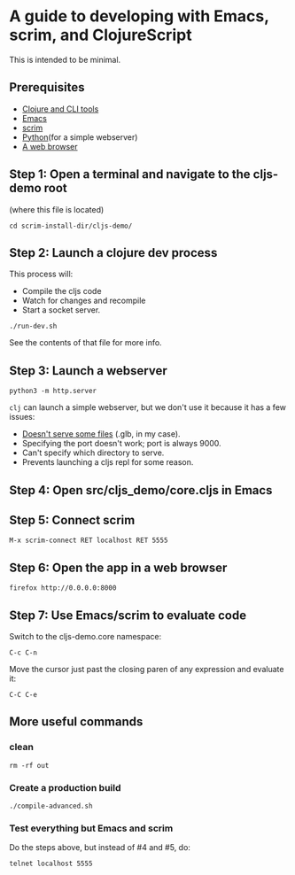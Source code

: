 # A guide to developing with Emacs, scrim, and ClojureScript

This is intended to be minimal.

## Prerequisites

* [Clojure and CLI tools](https://clojure.org/guides/getting_started#_clojure_installer_and_cli_tools)
* [Emacs](https://www.gnu.org/software/emacs/)
* [scrim](https://github.com/austinhaas/scrim)
* [Python](https://www.python.org/)(for a simple webserver)
* [A web browser](https://www.mozilla.org/en-US/firefox/new/)

## Step 1: Open a terminal and navigate to the cljs-demo root

(where this file is located)

```
cd scrim-install-dir/cljs-demo/
```

## Step 2: Launch a clojure dev process

This process will:
* Compile the cljs code
* Watch for changes and recompile
* Start a socket server.

```
./run-dev.sh
```

See the contents of that file for more info.

## Step 3: Launch a webserver
```
python3 -m http.server
```

`clj` can launch a simple webserver, but we don't use it because it has a few issues:
- [Doesn't serve some files](https://clojure.atlassian.net/browse/CLJS-2433) (.glb, in my case).
- Specifying the port doesn't work; port is always 9000.
- Can't specify which directory to serve.
- Prevents launching a cljs repl for some reason.

## Step 4: Open src/cljs_demo/core.cljs in Emacs

## Step 5: Connect scrim
```
M-x scrim-connect RET localhost RET 5555
```

## Step 6: Open the app in a web browser
```
firefox http://0.0.0.0:8000
```

## Step 7: Use Emacs/scrim to evaluate code

Switch to the cljs-demo.core namespace:
```
C-c C-n
```

Move the cursor just past the closing paren of any expression and evaluate it:
```
C-C C-e
```

## More useful commands

### clean
```
rm -rf out
```

### Create a production build
```
./compile-advanced.sh
```

### Test everything but Emacs and scrim

Do the steps above, but instead of #4 and #5, do:

```
telnet localhost 5555
```
